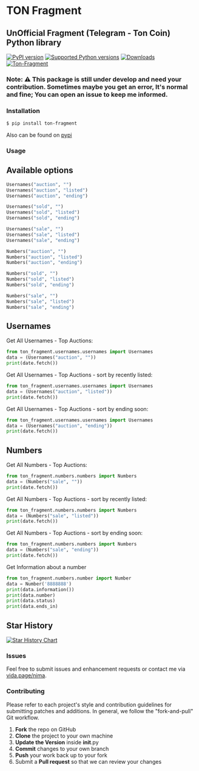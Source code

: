 # TON Fragment

## UnOfficial Fragment (Telegram - Ton Coin) Python library

[![PyPI version](https://img.shields.io/pypi/v/ton-fragment.svg)](https://pypi.org/project/ton-fragment)
[![Supported Python versions](https://img.shields.io/pypi/pyversions/ton-fragment.svg)](#Installation)
[![Downloads](https://pepy.tech/badge/ton-fragment)](https://pepy.tech/project/ton-fragment)
[![Ton-Fragment](https://github.com/iw4p/ton-fragment/raw/master/images/main_page_fragment.jpeg
)](https://pypi.org/project/ton-fragment/)

### Note: ⚠️ This package is still under develop and need your contribution. Sometimes maybe you get an error, It's normal and fine; You can open an issue to keep me informed.

### Installation

```sh
$ pip install ton-fragment
```
Also can be found on [pypi](https://pypi.org/project/ton-fragment/)

### Usage
## Available options
```python
Usernames("auction", "")
Usernames("auction", "listed")
Usernames("auction", "ending")

Usernames("sold", "")
Usernames("sold", "listed")
Usernames("sold", "ending")

Usernames("sale", "")
Usernames("sale", "listed")
Usernames("sale", "ending")

Numbers("auction", "")
Numbers("auction", "listed")
Numbers("auction", "ending")

Numbers("sold", "")
Numbers("sold", "listed")
Numbers("sold", "ending")

Numbers("sale", "")
Numbers("sale", "listed")
Numbers("sale", "ending")
```
## Usernames
Get All Usernames - Top Auctions:
```python
from ton_fragment.usernames.usernames import Usernames
data = (Usernames("auction", ""))
print(date.fetch())
```
Get All Usernames - Top Auctions - sort by recently listed:
```python
from ton_fragment.usernames.usernames import Usernames
data = (Usernames("auction", "listed"))
print(date.fetch())
```
Get All Usernames - Top Auctions - sort by ending soon:
```python
from ton_fragment.usernames.usernames import Usernames
data = (Usernames("auction", "ending"))
print(date.fetch())
```
## Numbers
Get All Numbers - Top Auctions:
```python
from ton_fragment.numbers.numbers import Numbers
data = (Numbers("sale", ""))
print(date.fetch())
```
Get All Numbers - Top Auctions - sort by recently listed:
```python
from ton_fragment.numbers.numbers import Numbers
data = (Numbers("sale", "listed"))
print(date.fetch())
```
Get All Numbers - Top Auctions - sort by ending soon:
```python
from ton_fragment.numbers.numbers import Numbers
data = (Numbers("sale", "ending"))
print(date.fetch())
```
Get Information about a number
```python
from ton_fragment.numbers.number import Number
data = Number('8888888')
print(data.information())
print(data.number)
print(data.status)
print(data.ends_in)
```
## Star History

[![Star History Chart](https://api.star-history.com/svg?repos=iw4p/ton-fragment&type=Date)](https://star-history.com/#iw4p/ton-fragment&Date)

### Issues
Feel free to submit issues and enhancement requests or contact me via [vida.page/nima](https://vida.page/nima).

### Contributing
Please refer to each project's style and contribution guidelines for submitting patches and additions. In general, we follow the "fork-and-pull" Git workflow.

 1. **Fork** the repo on GitHub
 2. **Clone** the project to your own machine
 3. **Update the Version** inside __init__.py
 4. **Commit** changes to your own branch
 5. **Push** your work back up to your fork
 6. Submit a **Pull request** so that we can review your changes
